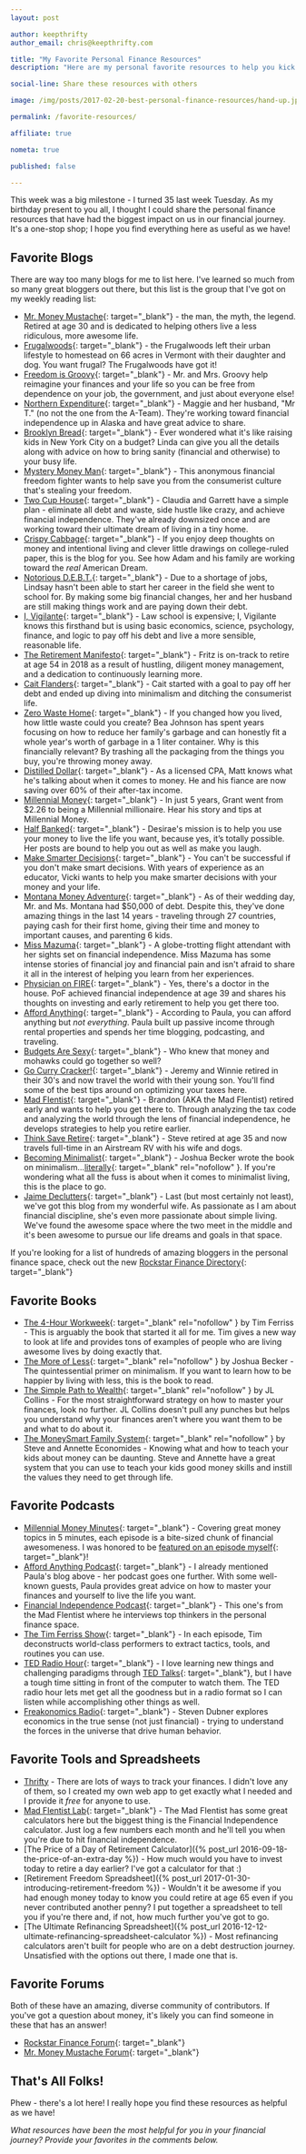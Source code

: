 ```yaml
---
layout: post

author: keepthrifty
author_email: chris@keepthrifty.com

title: "My Favorite Personal Finance Resources"
description: "Here are my personal favorite resources to help you kick financial butt. Blogs, books, podcasts, tools, spreadsheets, and more - find the best of the best here."

social-line: Share these resources with others

image: /img/posts/2017-02-20-best-personal-finance-resources/hand-up.jpg

permalink: /favorite-resources/

affiliate: true

nometa: true

published: false

---
```


This week was a big milestone - I turned 35 last week Tuesday. As my birthday present to you all, I thought I could share the personal finance resources that have had the biggest impact on us in our financial journey. It's a one-stop shop; I hope you find everything here as useful as we have!

## Favorite Blogs

There are way too many blogs for me to list here. I've learned so much from so many great bloggers out there, but this list is the group that I've got on my weekly reading list:

- [Mr. Money Mustache](http://www.mrmoneymustache.com/){: target="_blank"} - the man, the myth, the legend. Retired at age 30 and is dedicated to helping others live a less ridiculous, more awesome life.
- [Frugalwoods](http://www.frugalwoods.com/){: target="_blank"} - the Frugalwoods left their urban lifestyle to homestead on 66 acres in Vermont with their daughter and dog. You want frugal? The Frugalwoods have got it!
- [Freedom is Groovy](http://freedomisgroovy.com/){: target="_blank"} - Mr. and Mrs. Groovy help reimagine your finances and your life so you can be free from dependence on your job, the government, and just about everyone else!
- [Northern Expenditure](http://northernexpenditure.com/){: target="_blank"} - Maggie and her husband, "Mr T." (no not the one from the A-Team). They're working toward financial independence up in Alaska and have great advice to share.
- [Brooklyn Bread](http://www.bklynbread.com/){: target="_blank"} - Ever wondered what it's like raising kids in New York City on a budget? Linda can give you all the details along with advice on how to bring sanity (financial and otherwise) to your busy life.
- [Mystery Money Man](http://www.mysterymoneyman.com/){: target="_blank"} - This anonymous financial freedom fighter wants to help save you from the consumerist culture that's stealing your freedom.
- [Two Cup House](http://twocuphouse.com/){: target="_blank"} - Claudia and Garrett have a simple plan - eliminate all debt and waste, side hustle like crazy, and achieve financial independence. They've already downsized once and are working toward their ultimate dream of living in a tiny home.
- [Crispy Cabbage](https://crispycabbage.com/){: target="_blank"} - If you enjoy deep thoughts on money and intentional living and clever little drawings on college-ruled paper, this is the blog for you. See how Adam and his family are working toward the _real_ American Dream.
- [Notorious D.E.B.T.](http://notoriousdebt.com/){: target="_blank"} - Due to a shortage of jobs, Lindsay hasn't been able to start her career in the field she went to school for. By making some big financial changes, her and her husband are still making things work and are paying down their debt.
- [I, Vigilante](http://www.ivigilante.com/){: target="_blank"} - Law school is expensive; I, Vigilante knows this firsthand but is using basic economics, science, psychology, finance, and logic to pay off his debt and live a more sensible, reasonable life.
- [The Retirement Manifesto](http://www.theretirementmanifesto.com/){: target="_blank"} - Fritz is on-track to retire at age 54 in 2018 as a result of hustling, diligent money management, and a dedication to continuously learning more.
- [Cait Flanders](http://caitflanders.com/){: target="_blank"} - Cait started with a goal to pay off her debt and ended up diving into minimalism and ditching the consumerist life.
- [Zero Waste Home](http://www.zerowastehome.com/){: target="_blank"} - If you changed how you lived, how little waste could you create? Bea Johnson has spent years focusing on how to reduce her family's garbage and can honestly fit a whole year's worth of garbage in a 1 liter container. Why is this financially relevant? By trashing all the packaging from the things you buy, you're throwing money away.
- [Distilled Dollar](http://distilleddollar.com/){: target="_blank"} - As a licensed CPA, Matt knows what he's talking about when it comes to money. He and his fiance are now saving over 60% of their after-tax income.
- [Millennial Money](http://millennialmoney.com/){: target="_blank"} - In just 5 years, Grant went from $2.26 to being a Millennial millionaire. Hear his story and tips at Millennial Money.
- [Half Banked](http://www.halfbanked.com/){: target="_blank"} - Desirae's mission is to help you use your money to live the life you want, because yes, it’s totally possible. Her posts are bound to help you out as well as make you laugh.
- [Make Smarter Decisions](http://www.makesmarterdecisions.com/){: target="_blank"} - You can't be successful if you don't make smart decisions. With years of experience as an educator, Vicki wants to help you make smarter decisions with your money and your life.
- [Montana Money Adventure](http://www.montanamoneyadventures.com/){: target="_blank"} - As of their wedding day, Mr. and Ms. Montana had $50,000 of debt. Despite this, they've done amazing things in the last 14 years - traveling through 27 countries, paying cash for their first home, giving their time and money to important causes, and parenting 6 kids.
- [Miss Mazuma](https://missmazuma.com/){: target="_blank"} - A globe-trotting flight attendant with her sights set on financial independence. Miss Mazuma has some intense stories of financial joy and financial pain and isn't afraid to share it all in the interest of helping you learn from her experiences.
- [Physician on FIRE](http://www.physicianonfire.com/){: target="_blank"} - Yes, there's a doctor in the house. PoF achieved financial independence at age 39 and shares his thoughts on investing and early retirement to help you get there too.
- [Afford Anything](http://affordanything.com/){: target="_blank"} - According to Paula, you can afford anything but _not everything_. Paula built up passive income through rental properties and spends her time blogging, podcasting, and traveling.
- [Budgets Are Sexy](http://www.budgetsaresexy.com/){: target="_blank"} - Who knew that money and mohawks could go together so well?
- [Go Curry Cracker!](http://www.gocurrycracker.com/){: target="_blank"} - Jeremy and Winnie retired in their 30's and now travel the world with their young son. You'll find some of the best tips around on optimizing your taxes here.
- [Mad FIentist](http://www.madfientist.com/){: target="_blank"} - Brandon (AKA the Mad FIentist) retired early and wants to help you get there to. Through analyzing the tax code and analyzing the world through the lens of financial independence, he develops strategies to help you retire earlier.
- [Think Save Retire](http://www.thinksaveretire.com/){: target="_blank"} - Steve retired at age 35 and now travels full-time in an Airstream RV with his wife and dogs.
- [Becoming Minimalist](http://www.becomingminimalist.com/){: target="_blank"} - Joshua Becker wrote the book on minimalism...[literally](http://amzn.to/2bExSjT){: target="_blank" rel="nofollow" }. If you're wondering what all the fuss is about when it comes to minimalist living, this is the place to go.
- [Jaime Declutters](http://www.jaimedeclutters.com){: target="_blank"} - Last (but most certainly not least), we've got this blog from my wonderful wife. As passionate as I am about financial discipline, she's even more passionate about simple living. We've found the awesome space where the two meet in the middle and it's been awesome to pursue our life dreams and goals in that space.

If you're looking for a list of hundreds of amazing bloggers in the personal finance space, check out the new [Rockstar Finance Directory](http://directory.rockstarfinance.com/personal-finance-blogs/){: target="_blank"}

## Favorite Books

- [The 4-Hour Workweek](http://amzn.to/2knskj6){: target="_blank" rel="nofollow" } by Tim Ferriss - This is arguably the book that started it all for me. Tim gives a new way to look at life and provides tons of examples of people who are living awesome lives by doing exactly that.
- [The More of Less](http://amzn.to/2bExSjT){: target="_blank" rel="nofollow" } by Joshua Becker - The quintessential primer on minimalism. If you want to learn how to be happier by living with less, this is the book to read.
- [The Simple Path to Wealth](http://amzn.to/1ZYURpb){: target="_blank" rel="nofollow" } by JL Collins - For the most straightforward strategy on how to master your finances, look no further. JL Collins doesn't pull any punches but helps you understand why your finances aren't where you want them to be and what to do about it.
- [The MoneySmart Family System](http://amzn.to/2f3CiQG){: target="_blank" rel="nofollow" } by Steve and Annette Economides - Knowing what and how to teach your kids about money can be daunting. Steve and Annette have a great system that you can use to teach your kids good money skills and instill the values they need to get through life.

## Favorite Podcasts

- [Millennial Money Minutes](http://podcast.millennialmoney.com/){: target="_blank"} - Covering great money topics in 5 minutes, each episode is a bite-sized chunk of financial awesomeness. I was honored to be [featured on an episode myself](http://podcast.millennialmoney.com/e/interview-chris-keepthrifty/){: target="_blank"}!
- [Afford Anything Podcast](http://podcast.affordanything.com/){: target="_blank"} - I already mentioned Paula's blog above - her podcast goes one further. With some well-known guests, Paula provides great advice on how to master your finances and yourself to live the life you want.
- [Financial Independence Podcast](http://www.madfientist.com/podcast/){: target="_blank"} - This one's from the Mad FIentist where he interviews top thinkers in the personal finance space.
- [The Tim Ferriss Show](http://tim.blog/podcast/){: target="_blank"} - In each episode, Tim deconstructs world-class performers to extract tactics, tools, and routines you can use.
- [TED Radio Hour](http://www.npr.org/programs/ted-radio-hour/){: target="_blank"} - I love learning new things and challenging paradigms through [TED Talks](https://www.ted.com/){: target="_blank"}, but I have a tough time sitting in front of the computer to watch them. The TED radio hour lets met get all the goodness but in a radio format so I can listen while accomplishing other things as well.
- [Freakonomics Radio](http://freakonomics.com/archive/){: target="_blank"} - Steven Dubner explores economics in the true sense (not just financial) - trying to understand the forces in the universe that drive human behavior.

## Favorite Tools and Spreadsheets

- [Thrifty](https://thrifty.keepthrifty.com/) - There are lots of ways to track your finances. I didn't love any of them, so I created my own web app to get exactly what I needed and I provide it _free_ for anyone to use.
- [Mad FIentist Lab](https://lab.madfientist.com/sign_up){: target="_blank"} - The Mad FIentist has some great calculators here but the biggest thing is the Financial Independence calculator. Just log a few numbers each month and he'll tell you when you're due to hit financial independence.
- [The Price of a Day of Retirement Calculator]({% post_url 2016-09-18-the-price-of-an-extra-day %}) - How much would you have to invest today to retire a day earlier? I've got a calculator for that :)
- [Retirement Freedom Spreadsheet]({% post_url 2017-01-30-introducing-retirement-freedom %}) - Wouldn't it be awesome if you had enough money today to know you could retire at age 65 even if you never contributed another penny? I put together a spreadsheet to tell you if you're there and, if not, how much further you've got to go.
- [The Ultimate Refinancing Spreadsheet]({% post_url 2016-12-12-ultimate-refinancing-spreadsheet-calculator %}) - Most refinancing calculators aren't built for people who are on a debt destruction journey. Unsatisfied with the options out there, I made one that is.

## Favorite Forums

Both of these have an amazing, diverse community of contributors. If you've got a question about money, it's likely you can find someone in these that has an answer!

- [Rockstar Finance Forum](http://forums.rockstarfinance.com/){: target="_blank"}
- [Mr. Money Mustache Forum](http://forum.mrmoneymustache.com/){: target="_blank"}

## That's All Folks!

Phew - there's a lot here! I really hope you find these resources as helpful as we have!

_What resources have been the most helpful for you in your financial journey? Provide your favorites in the comments below._
